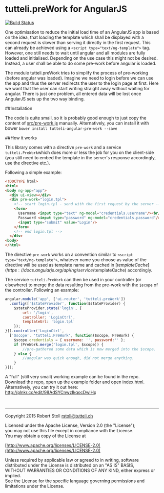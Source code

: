 # tutteli.preWork for AngularJS

[![Build Status](https://travis-ci.org/robstoll/angular-pre-work.svg?branch=master)](https://travis-ci.org/robstoll/angular-pre-work)

One optimisation to reduce the initial load time of an AngularJS app is based on the idea, that loading the template which shall be displayed with a second request is slower than serving it directly in the first request. This can already be achieved using a `<script type="text/ng-template">` tag. However, one still needs to wait until angular and all modules are fully loaded and initialised. Depending on the use case this might not be desired. Instead, a user shall be able to do some pre-work before angular is loaded.

The module tutteli.preWork tries to simplify the process of pre-working (before angular was loaded). Imagine we need to login before we can use the app and thus the server redirects the user to the login page at first. Here we want that the user can start writing straight away without waiting for angular. There is just one problem, all entered data will be lost once AngularJS sets up the two way binding.

##Installation

The code is quite small, so it is probably good enough to just copy the content of [src/pre-work.js](https://github.com/robstoll/angular-pre-work/blob/master/src/pre-work.js) manually. Alternatively, you can install it with bower 
`bower install tutteli-angular-pre-work --save`

##How it works

This library comes with a directive `pre-work` and a service `tutteli.PreWork`which does more or less the job for you on the client-side (you still need to embed the template in the server's response accordingly, use the directive etc.).

Following a simple example:

```html
<!DOCTYPE html>
<html>
<body ng-app="app">
  <div ui-view></div>
  <div pre-work="login.tpl">
    <!-- start login.tpl - send with the first request by the server -->
    <form>
      Username <input type="text" ng-model="credentials.username"/><br/>
      Password <input type="password" ng-model="credentials.password"/>
      <input type="submit" value="Login"/>
    </form> 
    <!-- end login.tpl --> 
  </div>
<body>
</html>
```

The directive `pre-work` works on a convention similar to  `<script type="text/ng-template">`, whatever name you choose as value of the directive will be used as template name and cached in [$templateCache](https://docs.angularjs.org/api/ng/service/$templateCache) accordingly.

The service `tutteli.PreWork` can then be used in your controller (or elsewhere) to merge the data resulting from the pre-work with the `$scope` of the controller. Following an example:

```javascript
angular.module('app', ['ui.router', 'tutteli.preWork'])
  .config(['$stateProvider', function($stateProvider) {
    $stateProvider.state('login', {
        url: '/login',
        controller: 'LoginCtrl',
        templateUrl: 'login.tpl'
    });
}]).controller('LoginCtrl', 
  ['$scope', 'tutteli.PreWork', function($scope, PreWork) {
    $scope.credentials = { username: '', password:'' };
    if (PreWork.merge('login.tpl', $scope)) {
        //pre-gathered some data which is now merged into the $scope.
    } else {
        //angular was quick enough, did not merge anything.
    }
}]);
```


A "full" (still very small) working example can be found in the repo. Download the repo, open up the example folder and open index.html. Alternatively, you can try it out here: http://plnkr.co/edit/98AdSYCnwzIkqocDwlHq

<br/>

---

Copyright 2015 Robert Stoll <rstoll@tutteli.ch>

Licensed under the Apache License, Version 2.0 (the "License");  
you may not use this file except in compliance with the License.  
You may obtain a copy of the License at  

[http://www.apache.org/licenses/LICENSE-2.0](http://www.apache.org/licenses/LICENSE-2.0)

Unless required by applicable law or agreed to in writing, software  
distributed under the License is distributed on an "AS IS" BASIS,  
WITHOUT WARRANTIES OR CONDITIONS OF ANY KIND, either express or implied.  
See the License for the specific language governing permissions and  
limitations under the License.